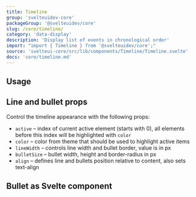 ```yaml
---
title: Timeline
group: 'svelteuidev-core'
packageGroup: '@svelteuidev/core'
slug: /core/timeline/
category: 'data-display'
description: 'Display list of events in chronological order'
import: "import { Timeline } from '@svelteuidev/core';"
source: 'svelteui-core/src/lib/components/Timeline/Timeline.svelte'
docs: 'core/timeline.md'
---
```


<script>
	import { Demo, TimelineDemos } from '@svelteuidev/demos';
  	import { Heading } from 'components';
</script>

<Heading />

## Usage

<Demo demo={TimelineDemos.usage} />

## Line and bullet props

Control the timeline appearance with the following props:

- `active` – index of current active element (starts with 0), all elements before this index will be highlighted with `color`
- `color` – color from theme that should be used to highlight active items
- `lineWidth` – controls line width and bullet border, value is in px
- `bulletSize` – bullet width, height and border-radius in px
- `align` – defines line and bullets position relative to content, also sets text-align

<Demo demo={TimelineDemos.bullet} />

## Bullet as Svelte component

<Demo demo={TimelineDemos.component} />